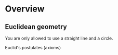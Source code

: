 # Overview

## Euclidean geometry
You are only allowed to use a straight line and a circle.  

Euclid's postulates (axioms)  